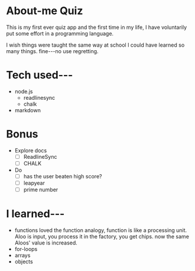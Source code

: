 # About-me Quiz
 This is my first ever quiz app and 
 the first time in my life, I have voluntarily
 put some effort in a programming language.

 I wish things were taught the same way at school
 I could have learned so many things.
 fine---no use regretting.

# Tech used---
* node.js
   * readlinesync
    * chalk
* markdown

# Bonus
* Explore docs
   * [ ] ReadlineSync
   * [ ] CHALK
* Do
  * [ ] has the user beaten high score?
  * [ ] leapyear
  * [ ] prime number

# I learned---
* functions
loved the function analogy,
function is like a processing unit.
Aloo is input, you process it in the factory,
you get chips.
now the same Aloos' value is increased.
* for-loops
* arrays
* objects
